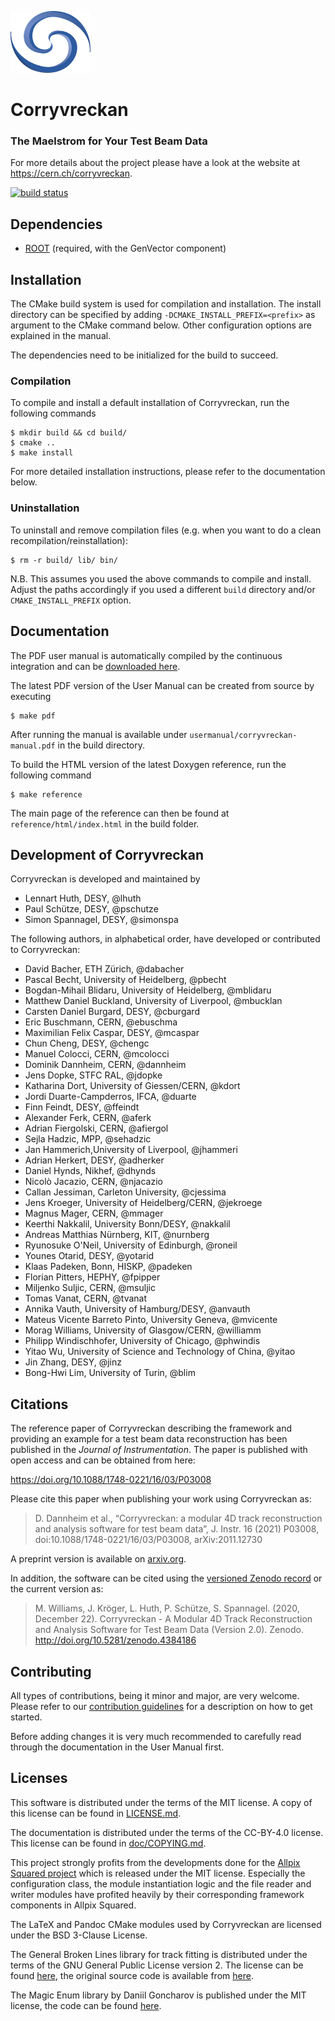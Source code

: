 ![](doc/logo_small.png)

# Corryvreckan
### The Maelstrom for Your Test Beam Data

For more details about the project please have a look at the website at https://cern.ch/corryvreckan.

[![build status](https://gitlab.cern.ch/simonspa/corryvreckan/badges/master/build.svg)](https://gitlab.cern.ch/simonspa/corryvreckan/commits/master)

## Dependencies
* [ROOT](https://root.cern.ch/building-root) (required, with the GenVector component)

## Installation
The CMake build system is used for compilation and installation. The install directory can be specified by adding `-DCMAKE_INSTALL_PREFIX=<prefix>` as argument to the CMake command below. Other configuration options are explained in the manual.

The dependencies need to be initialized for the build to succeed.

### Compilation
To compile and install a default installation of Corryvreckan, run the following commands

```
$ mkdir build && cd build/
$ cmake ..
$ make install
```

For more detailed installation instructions, please refer to the documentation below.

### Uninstallation
To uninstall and remove compilation files (e.g. when you want to do a clean recompilation/reinstallation):

```
$ rm -r build/ lib/ bin/
```

N.B. This assumes you used the above commands to compile and install. Adjust the paths accordingly if you used a different `build` directory and/or `CMAKE_INSTALL_PREFIX` option.

## Documentation
The PDF user manual is automatically compiled by the continuous integration and can be [downloaded here](https://gitlab.cern.ch/corryvreckan/corryvreckan/-/jobs/artifacts/master/raw/public/usermanual/corryvreckan-manual.pdf?job=cmp%3Ausermanual).

The latest PDF version of the User Manual can be created from source by executing
```
$ make pdf
```
After running the manual is available under `usermanual/corryvreckan-manual.pdf` in the build directory.

To build the HTML version of the latest Doxygen reference, run the following command
```
$ make reference
```
The main page of the reference can then be found at `reference/html/index.html` in the build folder.

## Development of Corryvreckan

Corryvreckan is developed and maintained by

* Lennart Huth, DESY, @lhuth
* Paul Schütze, DESY, @pschutze
* Simon Spannagel, DESY, @simonspa

The following authors, in alphabetical order, have developed or contributed to Corryvreckan:

* David Bacher, ETH Zürich, @dabacher
* Pascal Becht, University of Heidelberg, @pbecht
* Bogdan-Mihail Blidaru, University of Heidelberg, @mblidaru
* Matthew Daniel Buckland, University of Liverpool, @mbucklan
* Carsten Daniel Burgard, DESY, @cburgard
* Eric Buschmann, CERN, @ebuschma
* Maximilian Felix Caspar, DESY, @mcaspar
* Chun Cheng, DESY, @chengc
* Manuel Colocci, CERN, @mcolocci
* Dominik Dannheim, CERN, @dannheim
* Jens Dopke, STFC RAL, @jdopke
* Katharina Dort, University of Giessen/CERN, @kdort
* Jordi Duarte-Campderros, IFCA, @duarte
* Finn Feindt, DESY, @ffeindt
* Alexander Ferk, CERN, @aferk
* Adrian Fiergolski, CERN, @afiergol
* Sejla Hadzic, MPP, @sehadzic
* Jan Hammerich,University of Liverpool, @jhammeri
* Adrian Herkert, DESY, @adherker
* Daniel Hynds, Nikhef, @dhynds
* Nicolò Jacazio, CERN, @njacazio
* Callan Jessiman, Carleton University, @cjessima
* Jens Kroeger, University of Heidelberg/CERN, @jekroege
* Magnus Mager, CERN, @mmager
* Keerthi Nakkalil, University Bonn/DESY, @nakkalil
* Andreas Matthias Nürnberg, KIT, @nurnberg
* Ryunosuke O'Neil, University of Edinburgh, @roneil
* Younes Otarid, DESY, @yotarid
* Klaas Padeken, Bonn, HISKP, @padeken
* Florian Pitters, HEPHY, @fpipper
* Miljenko Suljic, CERN, @msuljic
* Tomas Vanat, CERN, @tvanat
* Annika Vauth, University of Hamburg/DESY, @anvauth
* Mateus Vicente Barreto Pinto, University Geneva, @mvicente
* Morag Williams, University of Glasgow/CERN, @williamm
* Philipp Windischhofer, University of Chicago, @phwindis
* Yitao Wu, University of Science and Technology of China, @yitao
* Jin Zhang, DESY, @jinz
* Bong-Hwi Lim, University of Turin, @blim

## Citations
The reference paper of Corryvreckan describing the framework and providing an example for a test beam data reconstruction has been published in the *Journal of Instrumentation*.
The paper is published with open access and can be obtained from here:

https://doi.org/10.1088/1748-0221/16/03/P03008

Please cite this paper when publishing your work using Corryvreckan as:

> D. Dannheim et al., “Corryvreckan: a modular 4D track reconstruction and analysis software for test beam data”, J. Instr. 16 (2021) P03008, doi:10.1088/1748-0221/16/03/P03008, arXiv:2011.12730

A preprint version is available on [arxiv.org](https://arxiv.org/abs/2011.12730).

In addition, the software can be cited using the [versioned Zenodo record](https://doi.org/10.5281/zenodo.4384170) or the current version as:

>  M. Williams, J. Kröger, L. Huth, P. Schütze, S. Spannagel. (2020, December 22). Corryvreckan - A Modular 4D Track Reconstruction and Analysis Software for Test Beam Data
> (Version 2.0). Zenodo. http://doi.org/10.5281/zenodo.4384186

## Contributing
All types of contributions, being it minor and major, are very welcome. Please refer to our [contribution guidelines](CONTRIBUTING.md) for a description on how to get started.

Before adding changes it is very much recommended to carefully read through the documentation in the User Manual first.

## Licenses
This software is distributed under the terms of the MIT license. A copy of this license can be found in [LICENSE.md](LICENSE.md).

The documentation is distributed under the terms of the CC-BY-4.0 license. This license can be found in [doc/COPYING.md](doc/COPYING.md).

This project strongly profits from the developments done for the [Allpix Squared project](https://cern.ch/allpix-squared) which is released under the MIT license. Especially the configuration class, the module instantiation logic and the file reader and writer modules have profited heavily by their corresponding framework components in Allpix Squared.

The LaTeX and Pandoc CMake modules used by Corryvreckan are licensed under the BSD 3-Clause License.

The General Broken Lines library for track fitting is distributed under the terms of the GNU General Public License version 2. The license can be found [here](3rdparty/GeneralBrokenLines/COPYING.LIB), the original source code is available from [here](https://gitlab.desy.de/claus.kleinwort/general-broken-lines/).

The Magic Enum library by Daniil Goncharov is published under the MIT license, the code can be found [here](https://github.com/Neargye/magic_enum).
